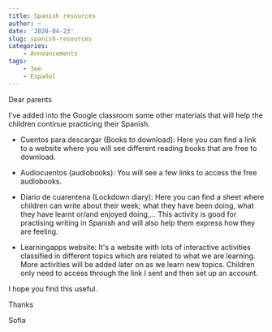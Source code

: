 ```yaml
---
title: Spanish resources
author: ~
date: '2020-04-23'
slug: spanish-resources
categories:
    - Announcements
tags:
    - 3ee
    - Español
---
```


Dear parents

I've added into the Google classroom some other materials that will help the children continue practicing their Spanish.

* Cuentos para descargar (Books to download): Here you can find a link to a website where you will see different reading books that are free to download.

* Audiocuentos (audiobooks): You will see a few links to access the free audiobooks.

* Diario de cuarentena (Lockdown diary): Here you can find a sheet where children can write about their week; what they have been doing, what they have learnt or/and enjoyed doing,... This activity is good for practising writing in Spanish and will also help them express how they are feeling.

* Learningapps website: It's a website with lots of interactive activities classified in different topics which are related to what we are learning. More activities will be added later on as we learn new topics. Children only need to access through the link I sent and then set up an account.

I hope you find this useful.

Thanks

Sofia
